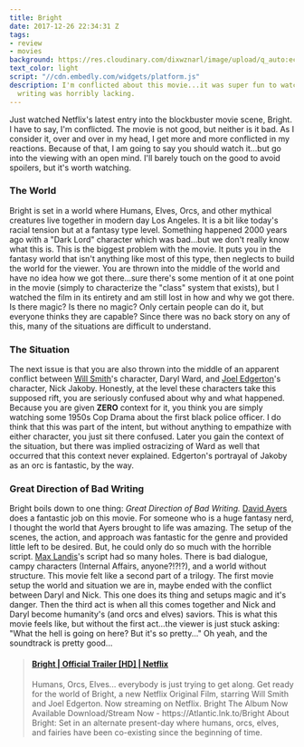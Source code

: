 ```yaml
---
title: Bright
date: 2017-12-26 22:34:31 Z
tags:
- review
- movies
background: https://res.cloudinary.com/dixwznarl/image/upload/q_auto:eco/notebook/bright-movie.jpg
text_color: light
script: "//cdn.embedly.com/widgets/platform.js"
description: I'm conflicted about this movie...it was super fun to watch, but the
  writing was horribly lacking.
---
```


Just watched Netflix's latest entry into the blockbuster movie scene, Bright.  I have to say, I'm conflicted.  The movie is not good, but neither is it bad.  As I consider it, over and over in my head, I get more and more conflicted in my reactions.  Because of that, I am going to say you should watch it...but go into the viewing with an open mind.  I'll barely touch on the good to avoid spoilers, but it's worth watching.

###  The World

Bright is set in a world where Humans, Elves, Orcs, and other mythical creatures live together in modern day Los Angeles.  It is a bit like today's racial tension but at a fantasy type level.  Something happened 2000 years ago with a "Dark Lord" character which was bad...but we don't really know what this is.  This is the biggest problem with the movie.  It puts you in the fantasy world that isn't anything like most of this type, then neglects to build the world for the viewer.  You are thrown into the middle of the world and have no idea how we got there...sure there's some mention of it at one point in the movie (simply to characterize the "class" system that exists), but I watched the film in its entirety and am still lost in how and why we got there.  Is there magic?  Is there no magic?  Only certain people can do it, but everyone thinks they are capable?  Since there was no back story on any of this, many of the situations are difficult to understand.

###  The Situation

The next issue is that you are also thrown into the middle of an apparent conflict between [Will Smith](https://en.wikipedia.org/wiki/Will_Smith "Will Smith")'s character, Daryl Ward, and [Joel Edgerton](https://en.wikipedia.org/wiki/Joel_Edgerton "Joel Edgerton")'s character, Nick Jakoby.  Honestly, at the level these characters take this supposed rift, you are seriously confused about why and what happened.  Because you are given **ZERO** context for it, you think you are simply watching some 1950s Cop Drama about the first black police officer.  I do think that this was part of the intent, but without anything to empathize with either character, you just sit there confused.  Later you gain the context of the situation, but there was implied ostracizing of Ward as well that occurred that this context never explained.  Edgerton's portrayal of Jakoby as an orc is fantastic, by the way. 

###  Great Direction of Bad Writing

Bright boils down to one thing: _Great Direction of Bad Writing._  [David Ayers](https://en.wikipedia.org/wiki/David_Ayer "David Ayers") does a fantastic job on this movie.  For someone who is a huge fantasy nerd, I thought the world that Ayers brought to life was amazing.  The setup of the scenes, the action, and approach was fantastic for the genre and provided little left to be desired.  But, he could only do so much with the horrible script.  [Max Landis](https://en.wikipedia.org/wiki/Max_Landis "Max Landis")'s script had so many holes.  There is bad dialogue, campy characters (Internal Affairs, anyone?!?!?), and a world without structure.  This movie felt like a second part of a trilogy.  The first movie setup the world and situation we are in, maybe ended with the conflict between Daryl and Nick.  This one does its thing and setups magic and it's danger.  Then the third act is when all this comes together and Nick and Daryl become humanity's (and orcs and elves) saviors.  This is what this movie feels like, but without the first act...the viewer is just stuck asking: "What the hell is going on here?  But it's so pretty..."  Oh yeah, and the soundtrack is pretty good...

<blockquote class="embedly-card" data-card-key="bdfeaf9e6c274fb9a648b7a58a607e12"><h4><a href="https://www.youtube.com/watch?v=6EZCBSsBxko">Bright | Official Trailer [HD] | Netflix</a></h4><p>Humans, Orcs, Elves... everybody is just trying to get along. Get ready for the world of Bright, a new Netflix Original Film, starring Will Smith and Joel Edgerton. Now streaming on Netflix. Bright The Album Now Available Download/Stream Now - https://Atlantic.lnk.to/Bright About Bright: Set in an alternate present-day where humans, orcs, elves, and fairies have been co-existing since the beginning of time.</p></blockquote>
